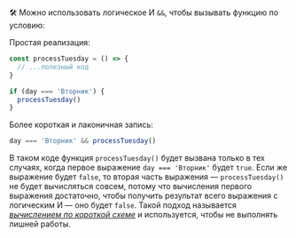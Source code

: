 🛠 Можно использовать логическое И `&&`, чтобы вызывать функцию по условию:

Простая реализация:

```js
const processTuesday = () => {
  // ...полезный код
}

if (day === 'Вторник') {
  processTuesday()
}
```

Более короткая и лаконичная запись:

```js
day === 'Вторник' && processTuesday()
```

В таком коде функция `processTuesday()` будет вызвана только в тех случаях, когда первое выражение `day === 'Вторник'` будет `true`. Если же выражение будет `false`, то вторая часть выражения — `processTuesday()` не будет вычисляться совсем, потому что вычисления первого выражения достаточно, чтобы получить результат всего выражения с логическим И — оно будет `false`. Такой подход называется [_вычислением по короткой схеме_](https://ru.wikipedia.org/wiki/%D0%92%D1%8B%D1%87%D0%B8%D1%81%D0%BB%D0%B5%D0%BD%D0%B8%D1%8F_%D0%BF%D0%BE_%D0%BA%D0%BE%D1%80%D0%BE%D1%82%D0%BA%D0%BE%D0%B9_%D1%81%D1%85%D0%B5%D0%BC%D0%B5) и используется, чтобы не выполнять лишней работы.
